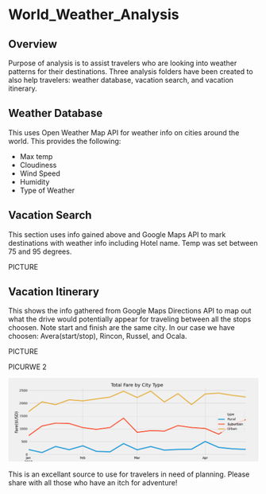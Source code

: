 # World_Weather_Analysis

## Overview
Purpose of analysis is to assist travelers who are looking into weather patterns for their destinations. Three analysis folders
have been created to also help travelers: weather database, vacation search, and vacation itinerary.

## Weather Database

This uses Open Weather Map API for weather info on cities around the world. This provides the following:
- Max temp
- Cloudiness
- Wind Speed
- Humidity
- Type of Weather

## Vacation Search

This section uses info gained above and Google Maps API to mark destinations with weather info including Hotel name. Temp was set
between 75 and 95 degrees.

PICTURE

## Vacation Itinerary

This shows the info gathered from Google Maps Directions API to map out what the drive would potentially appear for traveling between
all the stops choosen. Note start and finish are the same city. In our case we have choosen: Avera(start/stop), Rincon, Russel, and Ocala.

PICTURE

PICURWE 2

![alt text](https://github.com/brivasbravo/PyBer_Analysis/blob/main/Resources/PyBer_fare_summary.png)

This is an excellant source to use for travelers in need of planning. Please share with all those who have an itch for adventure!

























